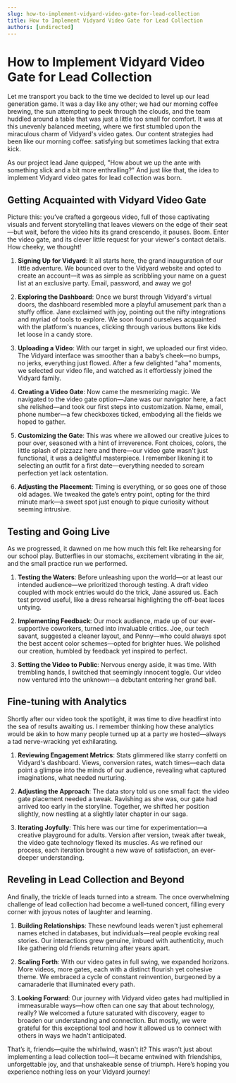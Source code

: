 ```yaml
---
slug: how-to-implement-vidyard-video-gate-for-lead-collection
title: How to Implement Vidyard Video Gate for Lead Collection
authors: [undirected]
---
```



# How to Implement Vidyard Video Gate for Lead Collection

Let me transport you back to the time we decided to level up our lead generation game. It was a day like any other; we had our morning coffee brewing, the sun attempting to peek through the clouds, and the team huddled around a table that was just a little too small for comfort. It was at this unevenly balanced meeting, where we first stumbled upon the miraculous charm of Vidyard's video gates. Our content strategies had been like our morning coffee: satisfying but sometimes lacking that extra kick.

As our project lead Jane quipped, "How about we up the ante with something slick and a bit more enthralling?" And just like that, the idea to implement Vidyard video gates for lead collection was born.

## Getting Acquainted with Vidyard Video Gate

Picture this: you’ve crafted a gorgeous video, full of those captivating visuals and fervent storytelling that leaves viewers on the edge of their seat—but wait, before the video hits its grand crescendo, it pauses. Boom. Enter the video gate, and its clever little request for your viewer's contact details. How cheeky, we thought!

1. **Signing Up for Vidyard**: It all starts here, the grand inauguration of our little adventure. We bounced over to the Vidyard website and opted to create an account—it was as simple as scribbling your name on a guest list at an exclusive party. Email, password, and away we go!

2. **Exploring the Dashboard**: Once we burst through Vidyard's virtual doors, the dashboard resembled more a playful amusement park than a stuffy office. Jane exclaimed with joy, pointing out the nifty integrations and myriad of tools to explore. We soon found ourselves acquainted with the platform's nuances, clicking through various buttons like kids let loose in a candy store.

3. **Uploading a Video**: With our target in sight, we uploaded our first video. The Vidyard interface was smoother than a baby’s cheek—no bumps, no jerks, everything just flowed. After a few delighted "aha" moments, we selected our video file, and watched as it effortlessly joined the Vidyard family.

4. **Creating a Video Gate**: Now came the mesmerizing magic. We navigated to the video gate option—Jane was our navigator here, a fact she relished—and took our first steps into customization. Name, email, phone number—a few checkboxes ticked, embodying all the fields we hoped to gather.

5. **Customizing the Gate**: This was where we allowed our creative juices to pour over, seasoned with a hint of irreverence. Font choices, colors, the little splash of pizzazz here and there—our video gate wasn't just functional, it was a delightful masterpiece. I remember likening it to selecting an outfit for a first date—everything needed to scream perfection yet lack ostentation.

6. **Adjusting the Placement**: Timing is everything, or so goes one of those old adages. We tweaked the gate’s entry point, opting for the third minute mark—a sweet spot just enough to pique curiosity without seeming intrusive.

## Testing and Going Live

As we progressed, it dawned on me how much this felt like rehearsing for our school play. Butterflies in our stomachs, excitement vibrating in the air, and the small practice run we performed.

1. **Testing the Waters**: Before unleashing upon the world—or at least our intended audience—we prioritized thorough testing. A draft video coupled with mock entries would do the trick, Jane assured us. Each test proved useful, like a dress rehearsal highlighting the off-beat laces untying.

2. **Implementing Feedback**: Our mock audience, made up of our ever-supportive coworkers, turned into invaluable critics. Joe, our tech savant, suggested a cleaner layout, and Penny—who could always spot the best accent color schemes—opted for brighter hues. We polished our creation, humbled by feedback yet inspired to perfect.

3. **Setting the Video to Public**: Nervous energy aside, it was time. With trembling hands, I switched that seemingly innocent toggle. Our video now ventured into the unknown—a debutant entering her grand ball.

## Fine-tuning with Analytics

Shortly after our video took the spotlight, it was time to dive headfirst into the sea of results awaiting us. I remember thinking how these analytics would be akin to how many people turned up at a party we hosted—always a tad nerve-wracking yet exhilarating.

1. **Reviewing Engagement Metrics**: Stats glimmered like starry confetti on Vidyard's dashboard. Views, conversion rates, watch times—each data point a glimpse into the minds of our audience, revealing what captured imaginations, what needed nurturing.

2. **Adjusting the Approach**: The data story told us one small fact: the video gate placement needed a tweak. Ravishing as she was, our gate had arrived too early in the storyline. Together, we shifted her position slightly, now nestling at a slightly later chapter in our saga.

3. **Iterating Joyfully**: This here was our time for experimentation—a creative playground for adults. Version after version, tweak after tweak, the video gate technology flexed its muscles. As we refined our process, each iteration brought a new wave of satisfaction, an ever-deeper understanding.

## Reveling in Lead Collection and Beyond

And finally, the trickle of leads turned into a stream. The once overwhelming challenge of lead collection had become a well-tuned concert, filling every corner with joyous notes of laughter and learning.

1. **Building Relationships**: These newfound leads weren't just ephemeral names etched in databases, but individuals—real people evoking real stories. Our interactions grew genuine, imbued with authenticity, much like gathering old friends returning after years apart.

2. **Scaling Forth**: With our video gates in full swing, we expanded horizons. More videos, more gates, each with a distinct flourish yet cohesive theme. We embraced a cycle of constant reinvention, burgeoned by a camaraderie that illuminated every path.

3. **Looking Forward**: Our journey with Vidyard video gates had multiplied in immeasurable ways—how often can one say that about technology, really? We welcomed a future saturated with discovery, eager to broaden our understanding and connection. But mostly, we were grateful for this exceptional tool and how it allowed us to connect with others in ways we hadn't anticipated.

That’s it, friends—quite the whirlwind, wasn't it? This wasn't just about implementing a lead collection tool—it became entwined with friendships, unforgettable joy, and that unshakeable sense of triumph. Here’s hoping you experience nothing less on your Vidyard journey!